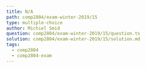 ```yaml
---
title: N/A
path: comp2804/exam-winter-2019/15
type: multiple-choice
author: Michiel Smid
question: comp2804/exam-winter-2019/15/question.ts
solution: comp2804/exam-winter-2019/15/solution.md
tags:
  - comp2804
  - comp2804-exam
---
```


